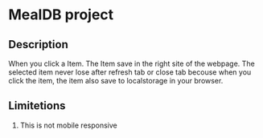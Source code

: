 # MealDB project

## Description
When you click a Item. The Item save in the right site of the webpage. The selected item never lose after refresh tab or close tab becouse when you click the item, the item also save to localstorage in your browser.
## Limitetions
1. This is not mobile responsive
